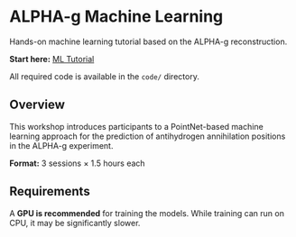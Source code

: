# ALPHA-g Machine Learning

Hands-on machine learning tutorial based on the ALPHA-g reconstruction.

**Start here:**
[ML Tutorial](https://alpha-g-experiment.github.io/ml-tutorial/)

All required code is available in the `code/` directory.

## Overview

This workshop introduces participants to a PointNet-based machine learning
approach for the prediction of antihydrogen annihilation positions in the
ALPHA-g experiment.

**Format:** 3 sessions × 1.5 hours each

## Requirements

A **GPU is recommended** for training the models. While training can run on CPU,
it may be significantly slower.

